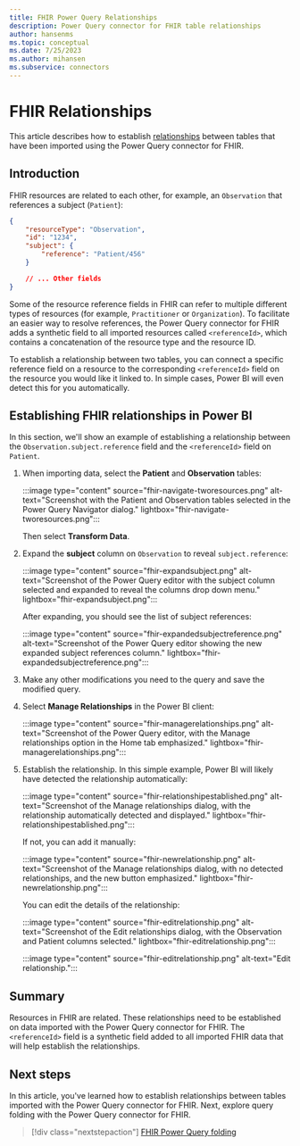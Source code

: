 ```yaml
---
title: FHIR Power Query Relationships
description: Power Query connector for FHIR table relationships
author: hansenms
ms.topic: conceptual
ms.date: 7/25/2023
ms.author: mihansen
ms.subservice: connectors
---
```


# FHIR Relationships

This article describes how to establish [relationships](/power-bi/desktop-create-and-manage-relationships) between tables that have been imported using the Power Query connector for FHIR.

## Introduction

FHIR resources are related to each other, for example, an `Observation` that references a subject (`Patient`):

```json
{
    "resourceType": "Observation",
    "id": "1234",
    "subject": {
        "reference": "Patient/456"
    }

    // ... Other fields
}
```

Some of the resource reference fields in FHIR can refer to multiple different types of resources (for example, `Practitioner` or `Organization`). To facilitate an easier way to resolve references, the Power Query connector for FHIR adds a synthetic field to all imported resources called `<referenceId>`, which contains a concatenation of the resource type and the resource ID.

To establish a relationship between two tables, you can connect a specific reference field on a resource to the corresponding `<referenceId>` field on the resource you would like it linked to. In simple cases, Power BI will even detect this for you automatically.

## Establishing FHIR relationships in Power BI

In this section, we'll show an example of establishing a relationship between the `Observation.subject.reference` field and the `<referenceId>` field on `Patient`.

1. When importing data, select the **Patient** and **Observation** tables:

   :::image type="content" source="fhir-navigate-tworesources.png" alt-text="Screenshot with the Patient and Observation tables selected in the Power Query Navigator dialog." lightbox="fhir-navigate-tworesources.png":::

   Then select **Transform Data**.

1. Expand the **subject** column on `Observation` to reveal `subject.reference`:

   :::image type="content" source="fhir-expandsubject.png" alt-text="Screenshot of the Power Query editor with the subject column selected and expanded to reveal the columns drop down menu." lightbox="fhir-expandsubject.png":::

   After expanding, you should see the list of subject references:

   :::image type="content" source="fhir-expandedsubjectreference.png" alt-text="Screenshot of the Power Query editor showing the new expanded subject references column." lightbox="fhir-expandedsubjectreference.png":::

1. Make any other modifications you need to the query and save the modified query.

1. Select **Manage Relationships** in the Power BI client:

   :::image type="content" source="fhir-managerelationships.png" alt-text="Screenshot of the Power Query editor, with the Manage relationships option in the Home tab emphasized." lightbox="fhir-managerelationships.png":::

1. Establish the relationship. In this simple example, Power BI will likely have detected the relationship automatically:

   :::image type="content" source="fhir-relationshipestablished.png" alt-text="Screenshot of the Manage relationships dialog, with the relationship automatically detected and displayed." lightbox="fhir-relationshipestablished.png":::

   If not, you can add it manually:

   :::image type="content" source="fhir-newrelationship.png" alt-text="Screenshot of the Manage relationships dialog, with no detected relationships, and the new button emphasized." lightbox="fhir-newrelationship.png":::

   You can edit the details of the relationship:

   :::image type="content" source="fhir-editrelationship.png" alt-text="Screenshot of the Edit relationships dialog, with the Observation and Patient columns selected." lightbox="fhir-editrelationship.png":::

    :::image type="content" source="fhir-editrelationship.png" alt-text="Edit relationship.":::

## Summary

Resources in FHIR are related. These relationships need to be established on data imported with the Power Query connector for FHIR. The `<referenceId>` field is a synthetic field added to all imported FHIR data that will help establish the relationships.

## Next steps

In this article, you've learned how to establish relationships between tables imported with the Power Query connector for FHIR. Next, explore query folding with the Power Query connector for FHIR.

>[!div class="nextstepaction"]
>[FHIR Power Query folding](fhir-queryfolding.md)
